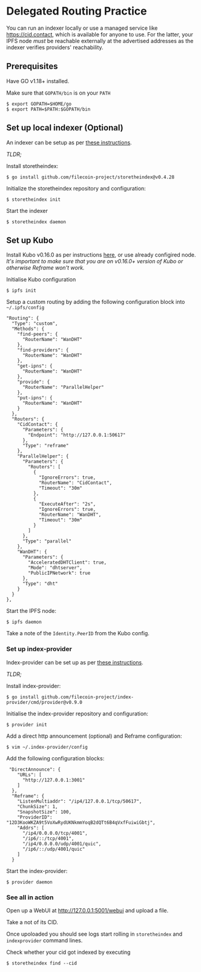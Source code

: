 # Delegated Routing Practice

You can run an indexer locally or use a managed service like https://cid.contact, which is available for anyone to use. For the latter, your IPFS node *must* be reachable externally at the advertised addresses as the indexer verifies providers' reachability.  

## Prerequisites

Have GO v1.18+ installed.

Make sure that `GOPATH/bin` is on your `PATH` 

```
$ export GOPATH=$HOME/go
$ export PATH=$PATH:$GOPATH/bin
```

## Set up local indexer (Optional)

An indexer can be setup as per [these instructions](https://github.com/filecoin-project/storetheindex/#install). 

_TLDR;_

Install storetheindex:

```
$ go install github.com/filecoin-project/storetheindex@v0.4.28
```

Initialize the storetheindex repository and configuration:

```
$ storetheindex init
```

Start the indexer

```
$ storetheindex daemon
```


## Set up Kubo

Install Kubo v0.16.0 as per instructions [here](https://github.com/ipfs/kubo#install), or use already configired node. _It's important to make sure that you are on v0.16.0+ version of Kubo or otherwise Reframe won't work._

Initialise Kubo configuration

```
$ ipfs init
```

Setup a custom routing by adding the following configuration block into `~/.ipfs/config`

```
"Routing": {
  "Type": "custom",
  "Methods": {
    "find-peers": {
      "RouterName": "WanDHT"
    },
    "find-providers": {
      "RouterName": "WanDHT"
    },
    "get-ipns": {
      "RouterName": "WanDHT"
    },
    "provide": {
      "RouterName": "ParallelHelper"
    },
    "put-ipns": {
      "RouterName": "WanDHT"
    }
  },
  "Routers": {
    "CidContact": {
      "Parameters": {
        "Endpoint": "http://127.0.0.1:50617"
      },
      "Type": "reframe"
    },
    "ParallelHelper": {
      "Parameters": {
        "Routers": [
          {
            "IgnoreErrors": true,
            "RouterName": "CidContact",
            "Timeout": "30m"
          },
          {
            "ExecuteAfter": "2s",
            "IgnoreErrors": true,
            "RouterName": "WanDHT",
            "Timeout": "30m"
          }
        ]
      },
      "Type": "parallel"
    },
    "WanDHT": {
      "Parameters": {
        "AcceleratedDHTClient": true,
        "Mode": "dhtserver",
        "PublicIPNetwork": true
      },
      "Type": "dht"
    }
  }
},

```

Start the IPFS node:

```
$ ipfs daemon
```

Take a note of the `Identity.PeerID` from the Kubo config.


### Set up index-provider

Index-provider can be set up as per [these instructions](https://github.com/filecoin-project/index-provider#install).

_TLDR;_

Install index-provider:

```
$ go install github.com/filecoin-project/index-provider/cmd/provider@v0.9.0
```

Initialise the index-provider repository and configuration:

```
$ provider init
```

Add a direct http announcement (optional) and Reframe configuration:

```
$ vim ~/.index-provider/config
```

Add the following configuration blocks: 

```
 "DirectAnnounce": {
    "URLs": [
      "http://127.0.0.1:3001" 
    ]
  },
  "Reframe": {
    "ListenMultiaddr": "/ip4/127.0.0.1/tcp/50617",
    "ChunkSize": 1,
    "SnapshotSize": 100,
    "ProviderID": "12D3KooWKZA9t5VoXwRydUKNkmmYoqB2dQTt6B4qVxfFuiwiGbtj", 
    "Addrs": [         
      "/ip4/0.0.0.0/tcp/4001",
      "/ip6/::/tcp/4001",
      "/ip4/0.0.0.0/udp/4001/quic",
      "/ip6/::/udp/4001/quic"
    ]
  }
```

Start the index-provider:

```
$ provider daemon
```

### See all in action

Open up a WebUI at http://127.0.0.1:5001/webui and upload a file.

Take a not of its CID.

Once upoloaded you should see logs start rolling in `storetheindex` and `indexprovider` command lines.

Check whether your cid got indexed by executing

```
$ storetheindex find --cid
```

 



